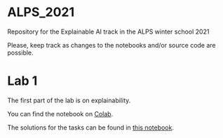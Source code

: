 # ALPS_2021
Repository for the Explainable AI track in the ALPS winter school 2021

Please, keep track as changes to the notebooks and/or source code are possible.

# Lab 1
The first part of the lab is on explainability.

You can find the notebook on [Colab](https://colab.research.google.com/drive/1M1-O8FnSARfE8nS35A_s3RQEyCUKdKNi?usp=sharing).

The solutions for the tasks can be found in [this notebook](https://colab.research.google.com/drive/1-aZ9-Kzkb_BVb-8vcvHBAAYy2iBk0khV?usp=sharing).